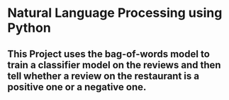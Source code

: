 # Natural Language Processing using Python

## This Project uses the bag-of-words model to train a classifier model on the reviews and then tell whether a review on the restaurant is a positive one or a negative one.
